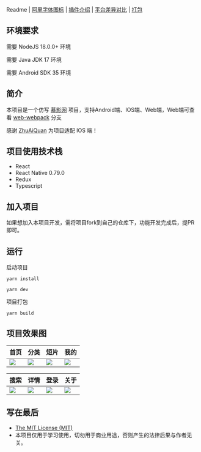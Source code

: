 Readme | [阿里字体图标](docs/iconfont.md) | [插件介绍](docs/plugin.md) | [平台差异对比](docs/difference.md) | [打包](docs/release.md) 

## 环境要求

需要 NodeJS 18.0.0+ 环境

需要 Java JDK 17    环境

需要 Android SDK 35 环境

## 简介

本项目是一个仿写 [慕影网](https://github.com/NameLi/muying-h5) 项目，支持Android端、IOS端、Web端，Web端可查看 [web-webpack](https://github.com/xlz122/react-native-movie/tree/web-webpack) 分支

感谢 [ZhuAiQuan](https://github.com/ZhuAiQuan) 为项目适配 IOS 端！

## 项目使用技术栈

* React
* React Native 0.79.0
* Redux
* Typescript

## 加入项目

如果想加入本项目开发，需将项目fork到自己的仓库下，功能开发完成后，提PR即可。

## 运行

启动项目

```
yarn install
```

```
yarn dev
```

项目打包

```
yarn build
```

## 项目效果图

|首页|分类|短片|我的|
|---|---|---|---|
|![](./preview/home.jpg)|![](./preview/movies.jpg)|![](./preview/videos.jpg)|![](./preview/mine.jpg)|

|搜索|详情|登录|关于|
|---|---|---|---|
|![](./preview/search.jpg)|![](./preview/detail.jpg)|![](./preview/login.jpg)|![](./preview/author.jpg)|

## 写在最后

* [The MIT License (MIT)](https://github.com/xlz122/movie/blob/web-webpack/LICENSE)
* 本项目仅用于学习使用，切勿用于商业用途，否则产生的法律后果与作者无关。
